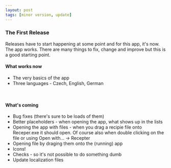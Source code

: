 ```yaml
---
layout: post
tags: [minor version, update]
---
```

### The First Release

Releases have to start happening at some point and for this app, it's now.
The app works. There are many things to fix, change and improve but this is a good starting point.

#### What works now
- The very basics of the app
- Three languages - Czech, English, German

<br>

#### What's coming
- Bug fixes (there's sure to be loads of them)
- Better placeholders - when opening the app, what shows up in the lists
- Opening the app with files - when you drag a recipie file onto Receper.exe it should open. Of course also when double clicking on the file or using Open with... -> Recepter
- Opening file by draging them onto the (running) app
- Icons!
- Checks - so it's not possible to do something dumb
- Update localization files